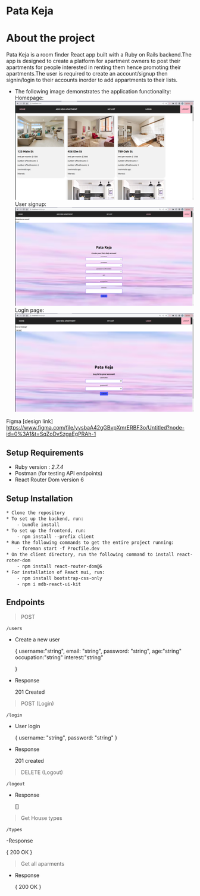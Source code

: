 # Pata Keja

# About the project

Pata Keja is a room finder React app built with a Ruby on Rails backend.The app is designed to create a platform for apartment owners to post their apartments for people interested in renting them hence promoting their apartments.The user is required to create an account/signup then signin/login to their accounts inorder to add appartments to their lists.

- The following image demonstrates the application functionality:
  Homepage:
  <img src ="./Home-page.png">
  User signup:
  <img src ="./Sign-UP.png">
  Login page:
  <img src ="./Login.png">

Figma [design link] https://www.figma.com/file/yvsbaA42gGBvpXmrERBF3o/Untitled?node-id=0%3A1&t=SqZoDvSzgaEgPRAh-1

## Setup Requirements

- Ruby version : _2.7.4_
- Postman (for testing API endpoints)
- React Router Dom version 6

## Setup Installation

    * Clone the repository
    * To set up the backend, run:
        - bundle install
    * To set up the frontend, run:
        - npm install --prefix client
    * Run the following commands to get the entire project running:
        - foreman start -f Procfile.dev
    * On the client directory, run the following command to install react-roter-dom
        - npm install react-router-dom@6
    * For installation of React mui, run:
        - npm install bootstrap-css-only
        - npm i mdb-react-ui-kit

## Endpoints

> POST

    /users

- Create a new user

  {
  username:"string",
  email: "string",
  password: "string",
  age:"string"
  occupation:"string"
  interest:"string"

  }

- Response

  201 Created

> POST (Login)

    /login

- User login

  {
  username: "string",
  password: "string"
  }

- Response

  201 created

> DELETE (Logout)

    /logout

- Response

  []

> Get House types

    /types

-Response
 
 {
  200 OK
  }

> Get all aparments

- Response

  {
  200 OK
  }

